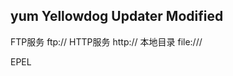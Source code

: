 
## yum Yellowdog Updater Modified

FTP服务     ftp://
HTTP服务    http://
本地目录    file:///


EPEL 





##

